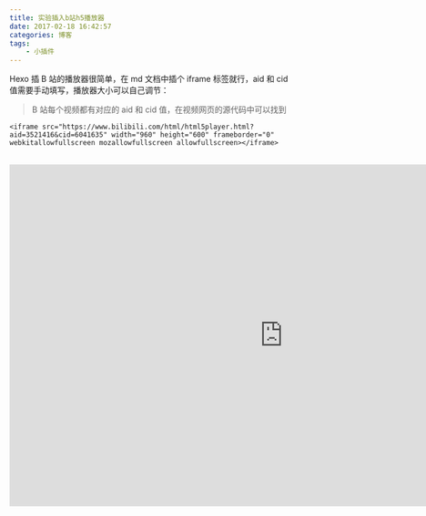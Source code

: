 ```yaml
---
title: 实验插入b站h5播放器
date: 2017-02-18 16:42:57
categories: 博客
tags: 
	- 小插件
---
```


Hexo 插 B 站的播放器很简单，在 md 文档中插个 iframe 标签就行，aid 和 cid 值需要手动填写，播放器大小可以自己调节：

>B 站每个视频都有对应的 aid 和 cid 值，在视频网页的源代码中可以找到

<!--more-->

```
<iframe src="https://www.bilibili.com/html/html5player.html?aid=3521416&cid=6041635" width="960" height="600" frameborder="0" webkitallowfullscreen mozallowfullscreen allowfullscreen></iframe>
```
<br>
<iframe src="https://www.bilibili.com/html/html5player.html?aid=3521416&cid=6041635" width="960" height="600" frameborder="0" webkitallowfullscreen mozallowfullscreen allowfullscreen></iframe>

